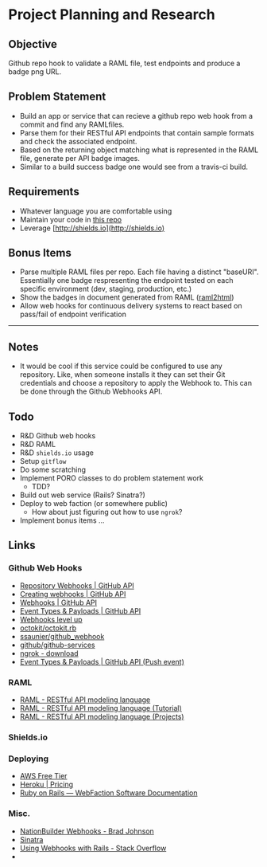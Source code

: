 # Project Planning and Research

## Objective

Github repo hook to validate a RAML file, test endpoints and produce a badge png URL.

## Problem Statement

* Build an app or service that can recieve a github repo web hook from a commit and find any RAMLfiles. 
* Parse them for their RESTful API endpoints that contain sample formats and check the associated endpoint. 
* Based on the returning object matching what is represented in the RAML file, generate per API badge images. 
* Similar to a build success badge one would see from a travis-ci build.

## Requirements
* Whatever language you are comfortable using
* Maintain your code in [this repo](https://github.com/8x8Cloud/ramlbadges)
* Leverage [http://shields.io](http://shields.io)

## Bonus Items
* Parse multiple RAML files per repo. Each file having a distinct "baseURI". Essentially one badge respresenting the endpoint tested on each specific environment (dev, staging, production, etc.)
* Show the badges in document generated from RAML ([raml2html](https://www.npmjs.com/package/raml2html))
* Allow web hooks for continuous delivery systems to react based on pass/fail of endpoint verification

***

## Notes

* It would be cool if this service could be configured to use any repository. Like, when someone installs it they can set their Git credentials and choose a repository to apply the Webhook to. This can be done through the Github Webhooks API.

## Todo
* R&D Github web hooks
* R&D RAML
* R&D `shields.io` usage
* Setup `gitflow`
* Do some scratching
* Implement PORO classes to do problem statement work
    * TDD?
* Build out web service (Rails? Sinatra?)
* Deploy to web faction (or somewhere public)
    * How about just figuring out how to use `ngrok`?
* Implement bonus items …

## Links
### Github Web Hooks
* [Repository Webhooks | GitHub API](https://developer.github.com/v3/repos/hooks/)
* [Creating webhooks | GitHub API](https://developer.github.com/webhooks/creating/)
* [Webhooks | GitHub API](https://developer.github.com/webhooks/)
* [Event Types & Payloads | GitHub API](https://developer.github.com/v3/activity/events/types/)
* [Webhooks level up](https://github.com/blog/1778-webhooks-level-up)
* [octokit/octokit.rb](https://github.com/octokit/octokit.rb)
* [ssaunier/github\_webhook](https://github.com/ssaunier/github_webhook)
* [github/github-services](https://github.com/github/github-services)
* [ngrok - download](https://ngrok.com/download)
* [Event Types & Payloads | GitHub API (Push event)](https://developer.github.com/v3/activity/events/types/#pushevent)

### RAML
* [RAML - RESTful API modeling language](http://raml.org/)
* [RAML - RESTful API modeling language (Tutorial)](http://raml.org/docs.html)
* [RAML - RESTful API modeling language (Projects)](http://raml.org/projects.html)

### Shields.io

### Deploying
* [AWS Free Tier](http://aws.amazon.com/free/)
* [Heroku | Pricing](https://www.heroku.com/pricing)
* [Ruby on Rails — WebFaction Software Documentation](https://docs.webfaction.com/software/rails.html)
### Misc.
* [NationBuilder Webhooks - Brad Johnson](http://www.bradleymosesjohnson.com/blog/2013/11/13/nationbuilder-webhooks/)
* [Sinatra](http://www.sinatrarb.com/)
* [Using Webhooks with Rails - Stack Overflow](http://stackoverflow.com/questions/21219313/using-webhooks-with-rails)
* 